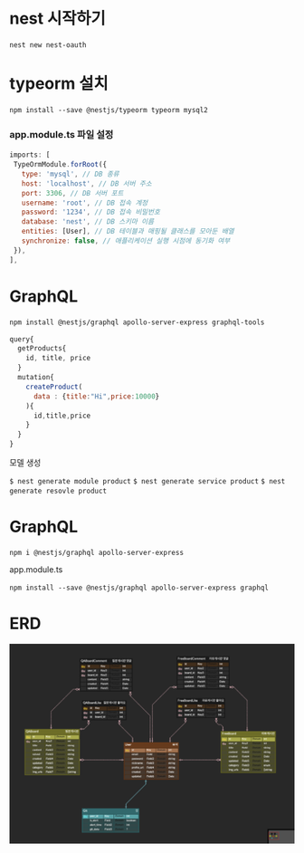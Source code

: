 # nest 시작하기

`nest new nest-oauth`

# typeorm 설치

`npm install --save @nestjs/typeorm typeorm mysql2`

### app.module.ts 파일 설정

```js
imports: [
 TypeOrmModule.forRoot({
   type: 'mysql', // DB 종류
   host: 'localhost', // DB 서버 주소
   port: 3306, // DB 서버 포트
   username: 'root', // DB 접속 계정
   password: '1234', // DB 접속 비밀번호
   database: 'nest', // DB 스키마 이름
   entities: [User], // DB 테이블과 매핑될 클래스를 모아둔 배열
   synchronize: false, // 애플리케이션 실행 시점에 동기화 여부
 }),
],
```

# GraphQL

`npm install @nestjs/graphql apollo-server-express graphql-tools`

```js
query{
  getProducts{
    id, title, price
  }
  mutation{
    createProduct(
      data : {title:"Hi",price:10000}
    ){
      id,title,price
    }
  }
}
```

모델 생성

`$ nest generate module product`
`$ nest generate service product`
`$ nest generate resovle product`

# GraphQL

`npm i @nestjs/graphql apollo-server-express`

app.module.ts

`npm install --save @nestjs/graphql apollo-server-express graphql`


# ERD 

<img src='./README/veltok_1.png' alt=''>
